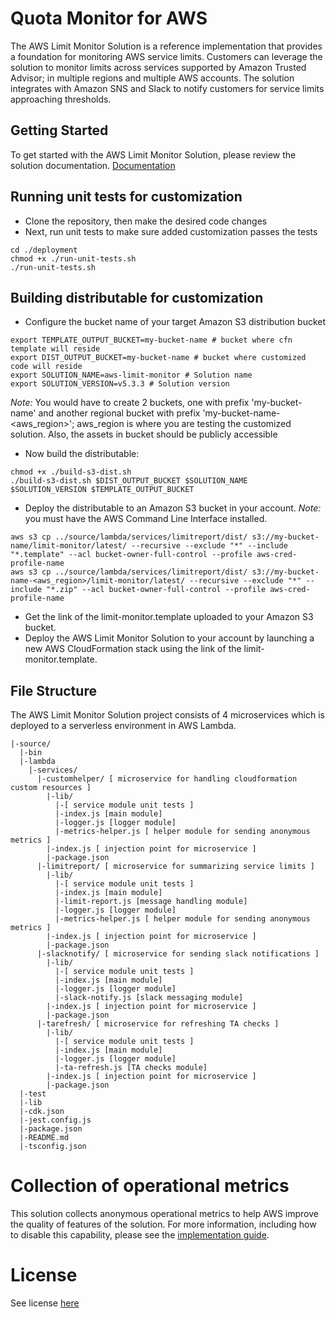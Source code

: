 # Quota Monitor for AWS
The AWS Limit Monitor Solution is a reference implementation that provides a foundation for monitoring AWS service limits. Customers can leverage the solution to monitor limits across services supported by Amazon Trusted Advisor; in multiple regions and multiple AWS accounts. The solution integrates with Amazon SNS and Slack to notify customers for service limits approaching thresholds.

## Getting Started
To get started with the AWS Limit Monitor Solution, please review the solution documentation. [Documentation](https://aws.amazon.com/solutions/implementations/limit-monitor/)

## Running unit tests for customization
* Clone the repository, then make the desired code changes
* Next, run unit tests to make sure added customization passes the tests
```
cd ./deployment
chmod +x ./run-unit-tests.sh  
./run-unit-tests.sh 
```

## Building distributable for customization
* Configure the bucket name of your target Amazon S3 distribution bucket
```
export TEMPLATE_OUTPUT_BUCKET=my-bucket-name # bucket where cfn template will reside
export DIST_OUTPUT_BUCKET=my-bucket-name # bucket where customized code will reside
export SOLUTION_NAME=aws-limit-monitor # Solution name
export SOLUTION_VERSION=v5.3.3 # Solution version
```
_Note:_ You would have to create 2 buckets, one with prefix 'my-bucket-name' and another regional bucket with prefix 'my-bucket-name-<aws_region>'; aws_region is where you are testing the customized solution. Also, the assets  in bucket should be publicly accessible

* Now build the distributable:
```
chmod +x ./build-s3-dist.sh 
./build-s3-dist.sh $DIST_OUTPUT_BUCKET $SOLUTION_NAME $SOLUTION_VERSION $TEMPLATE_OUTPUT_BUCKET 
```

* Deploy the distributable to an Amazon S3 bucket in your account. _Note:_ you must have the AWS Command Line Interface installed.

```
aws s3 cp ../source/lambda/services/limitreport/dist/ s3://my-bucket-name/limit-monitor/latest/ --recursive --exclude "*" --include "*.template" --acl bucket-owner-full-control --profile aws-cred-profile-name 
aws s3 cp ../source/lambda/services/limitreport/dist/ s3://my-bucket-name-<aws_region>/limit-monitor/latest/ --recursive --exclude "*" --include "*.zip" --acl bucket-owner-full-control --profile aws-cred-profile-name 
```

* Get the link of the limit-monitor.template uploaded to your Amazon S3 bucket.
* Deploy the AWS Limit Monitor Solution to your account by launching a new AWS CloudFormation stack using the link of the limit-monitor.template.

## File Structure
The AWS Limit Monitor Solution project consists of 4 microservices which is deployed to a serverless environment in AWS Lambda.

```
|-source/
  |-bin
  |-lambda
    |-services/
      |-customhelper/ [ microservice for handling cloudformation custom resources ]
        |-lib/
          |-[ service module unit tests ]
          |-index.js [main module]
          |-logger.js [logger module]
          |-metrics-helper.js [ helper module for sending anonymous metrics ]
        |-index.js [ injection point for microservice ]
        |-package.json
      |-limitreport/ [ microservice for summarizing service limits ]
        |-lib/
          |-[ service module unit tests ]
          |-index.js [main module]
          |-limit-report.js [message handling module]
          |-logger.js [logger module]
          |-metrics-helper.js [ helper module for sending anonymous metrics ]
        |-index.js [ injection point for microservice ]
        |-package.json
      |-slacknotify/ [ microservice for sending slack notifications ]
        |-lib/
          |-[ service module unit tests ]
          |-index.js [main module]
          |-logger.js [logger module]
          |-slack-notify.js [slack messaging module]  
        |-index.js [ injection point for microservice ]
        |-package.json
      |-tarefresh/ [ microservice for refreshing TA checks ]
        |-lib/
          |-[ service module unit tests ]
          |-index.js [main module]
          |-logger.js [logger module]
          |-ta-refresh.js [TA checks module]  
        |-index.js [ injection point for microservice ]
        |-package.json   
  |-test
  |-lib
  |-cdk.json
  |-jest.config.js
  |-package.json
  |-README.md
  |-tsconfig.json
```

<a name="collection-of-operational-metrics"></a>
# Collection of operational metrics

This solution collects anonymous operational metrics to help AWS improve the
quality of features of the solution. For more information, including how to disable
this capability, please see the [implementation guide](https://docs.aws.amazon.com/solutions/latest/limit-monitor/operational-metrics.html).

<a name="license"></a>
# License

See license [here](https://github.com/awslabs/machine-downtime-monitor-on-aws/blob/master/LICENSE.txt) 
